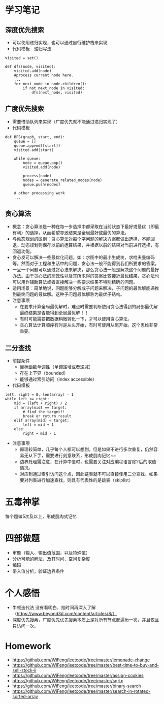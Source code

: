 # 学习笔记

## 深度优先搜索
  * 可以使用递归实现，也可以通过自行维护栈来实现
  * 代码模板 - 递归写法
  ```
  visited = set()
  
  def dfs(node, visited):
      visited.add(node)
      #process current node here.
      ...
      for next_node in node.children():
          if not next_node in visited:
              dfs(next_node, visited)
  ```
## 广度优先搜索
  * 需要借助队列来实现（广度优先就不能通过递归实现了）
  * 代码模板
  ```
  def BFS(graph, start, end):
      queue = []
      queue.append([start])
      visited.add(start)
      
      while queue:
          node = queue.pop()
          visited.add(node)
          
          process(node)
          nodes = generate_related_nodes(node)
          queue.push(nodes)
          
      # other processing work
      ...
  ```

## 贪心算法
  * 概念：贪心算法是一种在每一步选择中都采取在当前状态下最好或最优（即最有利）的选择，从而希望导致结果是全局最好或最优的算法。
  * 与动态规划的区别：贪心算法对每个字问题的解决方案都做出选择，不能回退。动态规划则保存以前的运算结果，并根据以前的结果对当前进行选择，有回退功能。
  * 贪心发可以解决一些最优化问题，如：求图中的最小生成树，求哈夫曼编码等。然而对于工程和生活中的问题，贪心法一般不能得到我们所要求的答案。
  * 一旦一个问题可以通过贪心法来解决，那么贪心法一般是解决这个问题的最好办法。由于贪心法的高效性以及其所求得的答案比较接近最优结果，贪心法也可以用作辅助算法或者直接解决一些要求结果不特别精确的问题。
  * 适用场景：简单地说，问题能够分解成子问题来解决，子问题的最优解能递推到最终问题的最优解。这种子问题最优解称为最优子结构。
  * 注意事项
    * 在要求计算全局最优解时，难点时需要判断使用贪心法得到的局部最优解最终结果是否能得到全局最优解！！
    * 有时可能需要把数据稍微转化一下，才可以使用贪心算法。
    * 贪心算法计算顺序有时是从头开始，有时可使用从尾开始。这个思维非常重要。
## 二分查找
  * 前提条件
    * 目标函数单调性（单调递增或者递减）
    * 存在上下界（bounded）
    * 能够通过索引访问（index accessible）
  * 代码模板
  ```
  left, right = 0, len(array) - 1
  while left <= right:
      mid = (left + right) / 2
      if array[mid] == target:
          # find the target!!
          break or return result
      elif array[mid] < target:
          left = mid + 1
      else:
          right = mid - 1
  ```
  * 注意事项
    * 原理较简单，几乎每个人都可以想到。但是如果不进行多次重复，仍然容易无从下手，需要进行刻意联系，形成肌肉记忆~~
    * 边界处理需注意，在计算中值时，也需要关注对应编程语言除2后的取值情况。
    * 对应到通过索引访问这个点，因此链表就不可以直接使用二分查找。如果要对列表进行加速查找，则具有代表性的是跳表（skiplist）
    
# 五毒神掌
  每个题做5次及以上，形成肌肉式记忆
# 四部做题
 * 审题（输入、输出值范围，以及特殊值）
 * 分析可能的解法，及其时间、空间复杂度
 * 编码
 * 带入值分析，验证边界条件
 
# 个人感悟
  * 牛顿迭代法 没有看明白，抽时间再深入了解 （https://www.beyond3d.com/content/articles/8/）
  * 深度优先搜素，广度优先优先搜素本质上是对所有节点都遍历一次，并且仅且只访问一次。

# Homework
  * https://github.com/WiFeng/leetcode/tree/master/lemonade-change
  * https://github.com/WiFeng/leetcode/tree/master/best-time-to-buy-and-sell-stock-ii
  * https://github.com/WiFeng/leetcode/tree/master/assign-cookies
  * https://github.com/WiFeng/leetcode/tree/master/sqrtx
  * https://github.com/WiFeng/leetcode/tree/master/binary-search
  * https://github.com/WiFeng/leetcode/tree/master/search-in-rotated-sorted-array
         
